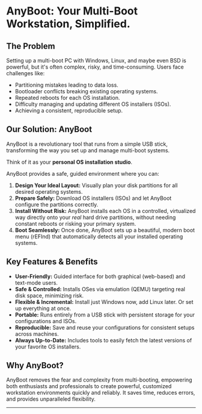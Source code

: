 # AnyBoot: Your Multi-Boot Workstation, Simplified.

## The Problem

Setting up a multi-boot PC with Windows, Linux, and maybe even BSD is powerful, but it's often complex, risky, and time-consuming. Users face challenges like:

*   Partitioning mistakes leading to data loss.
*   Bootloader conflicts breaking existing operating systems.
*   Repeated reboots for each OS installation.
*   Difficulty managing and updating different OS installers (ISOs).
*   Achieving a consistent, reproducible setup.

## Our Solution: AnyBoot

AnyBoot is a revolutionary tool that runs from a simple USB stick, transforming the way you set up and manage multi-boot systems.

Think of it as your **personal OS installation studio**.

AnyBoot provides a safe, guided environment where you can:

1.  **Design Your Ideal Layout:** Visually plan your disk partitions for all desired operating systems.
2.  **Prepare Safely:** Download OS installers (ISOs) and let AnyBoot configure the partitions correctly.
3.  **Install Without Risk:** AnyBoot installs each OS in a controlled, virtualized way directly onto your *real* hard drive partitions, without needing constant reboots or risking your primary system.
4.  **Boot Seamlessly:** Once done, AnyBoot sets up a beautiful, modern boot menu (rEFInd) that automatically detects all your installed operating systems.

## Key Features & Benefits

*   **User-Friendly:** Guided interface for both graphical (web-based) and text-mode users.
*   **Safe & Controlled:** Installs OSes via emulation (QEMU) targeting real disk space, minimizing risk.
*   **Flexible & Incremental:** Install just Windows now, add Linux later. Or set up everything at once.
*   **Portable:** Runs entirely from a USB stick with persistent storage for your configurations and ISOs.
*   **Reproducible:** Save and reuse your configurations for consistent setups across machines.
*   **Always Up-to-Date:** Includes tools to easily fetch the latest versions of your favorite OS installers.

## Why AnyBoot?

AnyBoot removes the fear and complexity from multi-booting, empowering both enthusiasts and professionals to create powerful, customized workstation environments quickly and reliably. It saves time, reduces errors, and provides unparalleled flexibility.

---